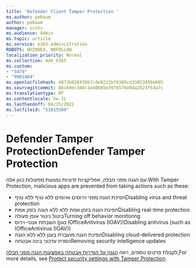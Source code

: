 ```yaml
---
title: 'Defender Client Tamper Protection '
ms.author: pebaum
author: pebaum
manager: scotv
ms.audience: Admin
ms.topic: article
ms.service: o365-administration
ROBOTS: NOINDEX, NOFOLLOW
localization_priority: Normal
ms.collection: Adm_O365
ms.custom:
- "3479"
- "9001464"
ms.openlocfilehash: 4873b026839b7cde8221bf8389cd33023056e605
ms.sourcegitcommit: 8bc60ec34bc1e40685e3976576e04a2623f63a7c
ms.translationtype: MT
ms.contentlocale: he-IL
ms.lasthandoff: 04/15/2021
ms.locfileid: "51815580"
---
```

# <a name="defender-tamper-protection"></a><span data-ttu-id="f53ba-102">Defender Tamper Protection</span><span class="sxs-lookup"><span data-stu-id="f53ba-102">Defender Tamper Protection</span></span> 

<span data-ttu-id="f53ba-103">עם הגנה מפני חבלה, אפליקציות זדוניות נמנעות מפעולות כגון אלה:</span><span class="sxs-lookup"><span data-stu-id="f53ba-103">With Tamper Protection, malicious apps are prevented from taking actions such as these:</span></span>

- <span data-ttu-id="f53ba-104">הפיכת הגנה מפני וירוסים ואיומים ללא נגיף ללא נגיף</span><span class="sxs-lookup"><span data-stu-id="f53ba-104">Disabling virus and threat protection</span></span>
- <span data-ttu-id="f53ba-105">הפיכת הגנה בזמן אמת ללא ללא הגנה בזמן אמת</span><span class="sxs-lookup"><span data-stu-id="f53ba-105">Disabling real-time protection</span></span>
- <span data-ttu-id="f53ba-106">ביטול ניטור אופן פעולה</span><span class="sxs-lookup"><span data-stu-id="f53ba-106">Turning off behavior monitoring</span></span>
- <span data-ttu-id="f53ba-107">השבתת אנטי-וירוס (כגון IOfficeAntivirus (IOAV))</span><span class="sxs-lookup"><span data-stu-id="f53ba-107">Disabling antivirus (such as IOfficeAntivirus (IOAV))</span></span>
- <span data-ttu-id="f53ba-108">הפיכת הגנה מועברת בענן ללא ללא הגנה</span><span class="sxs-lookup"><span data-stu-id="f53ba-108">Disabling cloud-delivered protection</span></span>
- <span data-ttu-id="f53ba-109">הסרת עדכוני בינה אבטחה</span><span class="sxs-lookup"><span data-stu-id="f53ba-109">Removing security intelligence updates</span></span>

<span data-ttu-id="f53ba-110">לקבלת פרטים נוספים, ראה [הגנה על הגדרות אבטחה באמצעות הגנה מפני חבלה.](https://docs.microsoft.com/windows/security/threat-protection/windows-defender-antivirus/prevent-changes-to-security-settings-with-tamper-protection)</span><span class="sxs-lookup"><span data-stu-id="f53ba-110">For more details, see [Protect security settings with Tamper Protection](https://docs.microsoft.com/windows/security/threat-protection/windows-defender-antivirus/prevent-changes-to-security-settings-with-tamper-protection).</span></span>